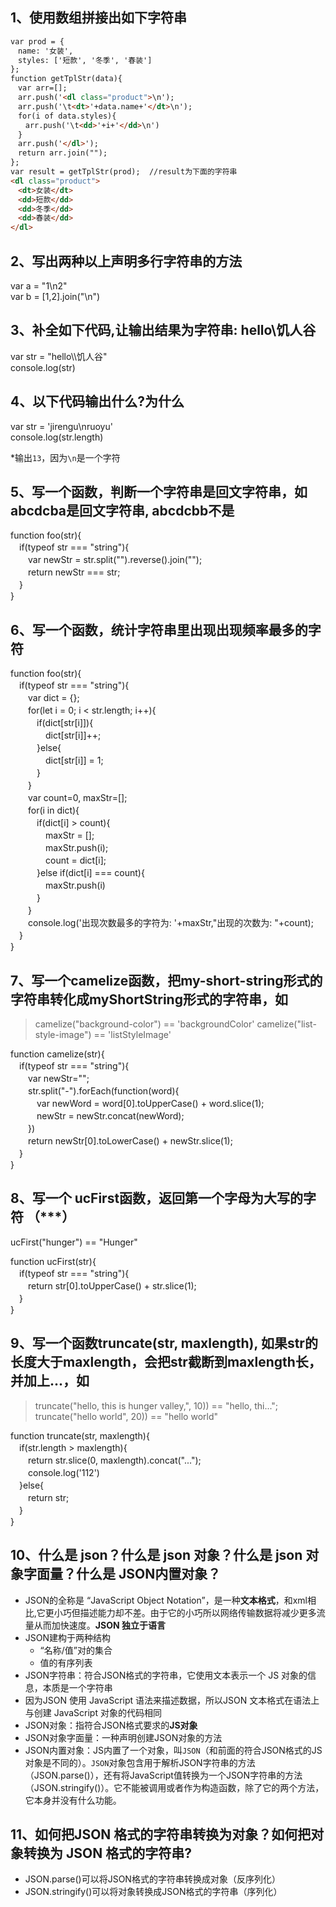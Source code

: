 ## 1、使用数组拼接出如下字符串
```html
var prod = {  
　name: '女装',  
　styles: ['短款', '冬季', '春装']  
};  
function getTplStr(data){  
　var arr=[];  
　arr.push('<dl class="product">\n');  
　arr.push('\t<dt>'+data.name+'</dt>\n');  
　for(i of data.styles){  
　　arr.push('\t<dd>'+i+'</dd>\n')  
　}  
　arr.push('</dl>');  
　return arr.join("");  
};  
var result = getTplStr(prod);  //result为下面的字符串  
<dl class="product">  
　<dt>女装</dt>  
　<dd>短款</dd>  
　<dd>冬季</dd>  
　<dd>春装</dd>  
</dl>
```


## 2、写出两种以上声明多行字符串的方法

var a = "1\n2"  
var b = [1,2].join("\n")  

## 3、补全如下代码,让输出结果为字符串: hello\\饥人谷
> 
var str = "hello\\\\饥人谷"  
console.log(str)  



## 4、以下代码输出什么?为什么
> 
var str = 'jirengu\nruoyu'  
console.log(str.length)  

*输出`13`，因为`\n`是一个字符

## 5、写一个函数，判断一个字符串是回文字符串，如 abcdcba是回文字符串, abcdcbb不是
> 
function foo(str){  
　if(typeof str === "string"){  
　　var newStr = str.split("").reverse().join("");  
　　return newStr === str;  
　}  
}  

## 6、写一个函数，统计字符串里出现出现频率最多的字符

> 
function foo(str){  
　if(typeof str === "string"){  
　　var dict = {};  
　　for(let i = 0; i < str.length; i++){  
　　　if(dict[str[i]]){  
　　　　dict[str[i]]++;  
　　　}else{  
　　　　dict[str[i]] = 1;  
　　　}  
　　}  
　　var count=0, maxStr=[];  
　　for(i in dict){  
　　　if(dict[i] > count){  
　　　　maxStr = [];  
　　　　maxStr.push(i);  
　　　　count = dict[i];  
　　　}else if(dict[i] === count){  
　　　　maxStr.push(i)    
　　　}  
　　}  
　　console.log('出现次数最多的字符为: '+maxStr,"出现的次数为: "+count);  
　}  
}  

## 7、写一个camelize函数，把my-short-string形式的字符串转化成myShortString形式的字符串，如
> camelize("background-color") == 'backgroundColor'
camelize("list-style-image") == 'listStyleImage'

> 
function camelize(str){  
　if(typeof str === "string"){  
　　var newStr="";  
　　str.split("-").forEach(function(word){  
　　　var newWord = word[0].toUpperCase() + word.slice(1);  
　　　newStr = newStr.concat(newWord);  
　　})  
　　return newStr[0].toLowerCase() + newStr.slice(1);  
　}  
}

## 8、写一个 ucFirst函数，返回第一个字母为大写的字符 （***）
> 
ucFirst("hunger") == "Hunger"

> 
function ucFirst(str){  
　if(typeof str === "string"){  
　　return str[0].toUpperCase() + str.slice(1);  
　}  
}  

## 9、写一个函数truncate(str, maxlength), 如果str的长度大于maxlength，会把str截断到maxlength长，并加上...，如

> truncate("hello, this is hunger valley,", 10)) == "hello, thi...";
truncate("hello world", 20)) == "hello world"

> 
function truncate(str, maxlength){  
　if(str.length > maxlength){  
　　return str.slice(0, maxlength).concat("...");  
　　console.log('112')  
　}else{  
　　return str;  
　}  
}

## 10、什么是 json？什么是 json 对象？什么是 json 对象字面量？什么是 JSON内置对象？

* JSON的全称是 “JavaScript Object Notation”，是一种**文本格式**，和xml相比,它更小巧但描述能力却不差。由于它的小巧所以网络传输数据将减少更多流量从而加快速度。**JSON 独立于语言**
* JSON建构于两种结构
    * “名称/值”对的集合
    * 值的有序列表
* JSON字符串：符合JSON格式的字符串，它使用文本表示一个 JS 对象的信息，本质是一个字符串
* 因为JSON 使用 JavaScript 语法来描述数据，所以JSON 文本格式在语法上与创建 JavaScript 对象的代码相同
* JSON对象：指符合JSON格式要求的**JS对象**
* JSON对象字面量：一种声明创建JSON对象的方法
* JSON内置对象：JS内置了一个对象，叫`JSON`（和前面的符合JSON格式的JS对象是不同的）。`JSON`对象包含用于解析JSON字符串的方法（JSON.parse()），还有将JavaScript值转换为一个JSON字符串的方法（JSON.stringify()）。它不能被调用或者作为构造函数，除了它的两个方法，它本身并没有什么功能。

## 11、如何把JSON 格式的字符串转换为对象？如何把对象转换为 JSON 格式的字符串?
* JSON.parse()可以将JSON格式的字符串转换成对象（反序列化）
* JSON.stringify()可以将对象转换成JSON格式的字符串（序列化）
